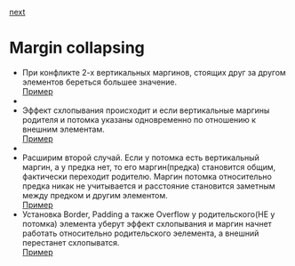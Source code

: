 <a href="02.md">next</a>

<h1>Margin collapsing</h1>

<ul>
<li>
При конфликте 2-х вертикальных маргинов, стоящих друг за другом элементов береться большее значение.
<br/>
<a href="https://codepen.io/paawel/pen/oqyOvy?editors=1100">Пример</a>
<li>
<li>
Эффект схлопывания происходит и если вертикальные маргины родителя и потомка указаны одновременно по отношению к внешним элементам.
<br/>
<a href="https://codepen.io/paawel/pen/pLKBNR?editors=1100">Пример</a>
<li>
<li>
Расширим второй случай. Если у потомка есть вертикальный маргин, а у предка нет, то его маргин(предка) становится общим, фактически переходит родителю.
Маргин потомка относительно предка никак не учитывается и расстояние становится заметным между предком и другим элементом.
<br/>
<a href="https://codepen.io/paawel/pen/MVXRPr">Пример</a>
</li>
<li>
Установка Border, Padding а также Overflow у родительского(НЕ у потомка) элемента уберут эффект схлопывания и маргин начнет работать относительно родительского эелемента,
а внешний перестанет схлопыватся.
<br/>
<a href="https://codepen.io/paawel/pen/pLKBYd">Пример</a>
</li>
</ul>
